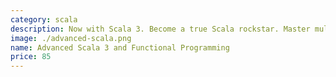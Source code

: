 ```yaml
---
category: scala
description: Now with Scala 3. Become a true Scala rockstar. Master multithreading, abstractions, advanced functional programming and more. Also available for Scala 2.
image: ./advanced-scala.png
name: Advanced Scala 3 and Functional Programming
price: 85
---
```

